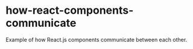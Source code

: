 # how-react-components-communicate
Example of how React.js components communicate between each other.
